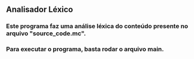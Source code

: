 ## Analisador Léxico

### Este programa faz uma análise léxica do conteúdo presente no arquivo "source_code.mc".
### Para executar o programa, basta rodar o arquivo main.